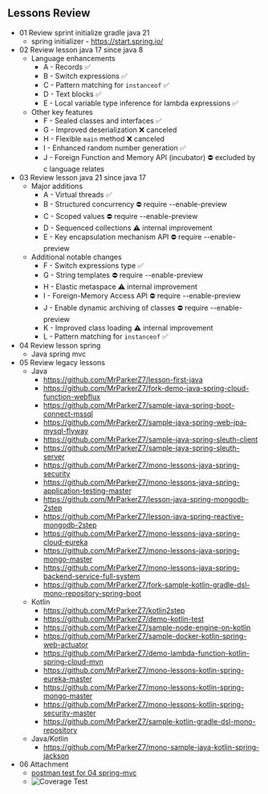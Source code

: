 ## Lessons Review

- 01 Review sprint initialize gradle java 21
    - spring initializer - https://start.spring.io/
- 02 Review lesson java 17 since java 8
    - Language enhancements
        - A - Records ✅
        - B - Switch expressions ✅
        - C - Pattern matching for `instanceof` ✅
        - D - Text blocks ✅
        - E - Local variable type inference for lambda expressions ✅
    - Other key features
        - F - Sealed classes and interfaces ✅
        - G - Improved deserialization ❌ canceled
        - H - Flexible `main` method ❌ canceled
        - I - Enhanced random number generation ✅
        - J - Foreign Function and Memory API (incubator) ⛔ excluded by c language relates
- 03 Review lesson java 21 since java 17
    - Major additions
        - A - Virtual threads ✅
        - B - Structured concurrency ⛔ require --enable-preview
        - C - Scoped values ⛔ require --enable-preview
        - D - Sequenced collections ⚠️ internal improvement
        - E - Key encapsulation mechanism API ⛔ require --enable-preview
    - Additional notable changes
        - F - Switch expressions type ✅
        - G - String templates ⛔ require --enable-preview
        - H - Elastic metaspace ⚠️ internal improvement
        - I - Foreign-Memory Access API ⛔ require --enable-preview
        - J - Enable dynamic archiving of classes ⛔ require --enable-preview
        - K - Improved class loading ⚠️ internal improvement
        - L - Pattern matching for `instanceof` ✅
- 04 Review lesson spring 
  - Java spring mvc
- 05 Review legacy lessons
  - Java
    - https://github.com/MrParkerZ7/lesson-first-java
    - https://github.com/MrParkerZ7/fork-demo-java-spring-cloud-function-webflux
    - https://github.com/MrParkerZ7/sample-java-spring-boot-connect-mssql
    - https://github.com/MrParkerZ7/sample-java-spring-web-jpa-mysql-flyway
    - https://github.com/MrParkerZ7/sample-java-spring-sleuth-client
    - https://github.com/MrParkerZ7/sample-java-spring-sleuth-server
    - https://github.com/MrParkerZ7/mono-lessons-java-spring-security
    - https://github.com/MrParkerZ7/mono-lessons-java-spring-application-testing-master
    - https://github.com/MrParkerZ7/lesson-java-spring-mongodb-2step
    - https://github.com/MrParkerZ7/lesson-java-spring-reactive-mongodb-2step
    - https://github.com/MrParkerZ7/mono-lessons-java-spring-cloud-eureka
    - https://github.com/MrParkerZ7/mono-lessons-java-spring-mongo-master
    - https://github.com/MrParkerZ7/mono-lessons-java-spring-backend-service-full-system
    - https://github.com/MrParkerZ7/fork-sample-kotlin-gradle-dsl-mono-repository-spring-boot
  - Kotlin
    - https://github.com/MrParkerZ7/kotlin2step
    - https://github.com/MrParkerZ7/demo-kotlin-test
    - https://github.com/MrParkerZ7/sample-node-engine-on-kotlin
    - https://github.com/MrParkerZ7/sample-docker-kotlin-spring-web-actuator
    - https://github.com/MrParkerZ7/demo-lambda-function-kotlin-spring-cloud-mvn
    - https://github.com/MrParkerZ7/mono-lessons-kotlin-spring-eureka-master
    - https://github.com/MrParkerZ7/mono-lessons-kotlin-spring-mongo-master
    - https://github.com/MrParkerZ7/mono-lessons-kotlin-spring-security-master
    - https://github.com/MrParkerZ7/sample-kotlin-gradle-dsl-mono-repository
  - Java/Kotlin
    - https://github.com/MrParkerZ7/mono-sample-java-kotlin-spring-jackson
- 06 Attachment
  - [postman test for 04 spring-mvc](04-java-spring-mvc/postman_collection/java-spring-mvc-postman.postman_collection.json)
  - ![Coverage Test](https://github.com/MrParkerZ7/mono-lesson-review-spring-java-17-21/blob/master/coverage-test/Screenshot%202024-01-31%20122034.png?raw=true)
